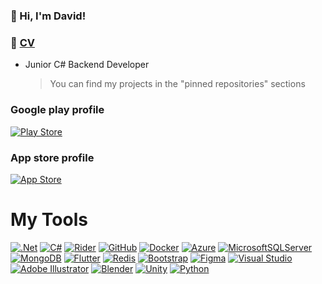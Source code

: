 #

### 👋 Hi, I'm David! 

### :page_facing_up: [CV](Docs/CV.pdf)

- Junior C# Backend Developer

  > You can find my projects in the "pinned repositories" sections
  
### Google play profile 
[![Play Store](https://img.shields.io/badge/Google_Play-414141?style=for-the-badge&logo=google-play&logoColor=white)](https://play.google.com/store/apps/developer?id=Marquess)

### App store profile
[![App Store](https://img.shields.io/badge/Soon-App_Store-0D96F6?style=for-the-badge&logo=app-store&logoColor=white)](https://www.apple.com/app-store/)

# My Tools
[![.Net](https://img.shields.io/badge/.NET-5C2D91?style=for-the-badge&logo=.net&logoColor=white)](https://dotnet.microsoft.com/en-us/)
[![C#](https://img.shields.io/badge/-C%23-%234B275F.svg?style=for-the-badge&logo=C-sharp)](https://docs.microsoft.com/en-us/dotnet/csharp/)
[![Rider](https://img.shields.io/badge/Rider-000000.svg?style=for-the-badge&logo=Rider&logoColor=white&color=black&labelColor=crimson)](https://www.jetbrains.com/rider/)
[![GitHub](https://img.shields.io/badge/github-%23121011.svg?style=for-the-badge&logo=github&logoColor=white)](https://github.com)
[![Docker](https://img.shields.io/badge/docker-%230db7ed.svg?style=for-the-badge&logo=docker&logoColor=white)](https://www.docker.com)
[![Azure](https://img.shields.io/badge/azure-%230072C6.svg?style=for-the-badge&logo=microsoftazure&logoColor=white)](https://azure.microsoft.com/)
[![MicrosoftSQLServer](https://img.shields.io/badge/Microsoft%20SQL%20Sever-CC2927?style=for-the-badge&logo=microsoft%20sql%20server&logoColor=white)](https://www.microsoft.com/en-gb/sql-server/sql-server-downloads)
[![MongoDB](https://img.shields.io/badge/MongoDB-%234ea94b.svg?style=for-the-badge&logo=mongodb&logoColor=white)](https://www.mongodb.com)
[![Flutter](https://img.shields.io/badge/Flutter-%2302569B.svg?style=for-the-badge&logo=Flutter&logoColor=white)](https://flutter.dev)
[![Redis](https://img.shields.io/badge/redis-%23DD0031.svg?style=for-the-badge&logo=redis&logoColor=white)](https://redis.io)
[![Bootstrap](https://img.shields.io/badge/bootstrap-%23563D7C.svg?style=for-the-badge&logo=bootstrap&logoColor=white)](https://getbootstrap.com)
[![Figma](https://img.shields.io/badge/figma-%23F24E1E.svg?style=for-the-badge&logo=figma&logoColor=white)](https://www.figma.com)
[![Visual Studio](https://img.shields.io/badge/VisualStudio-5C2D91.svg?style=for-the-badge&logo=visual-studio&logoColor=white)](https://visualstudio.microsoft.com/downloads/)
[![Adobe Illustrator](https://img.shields.io/badge/adobeillustrator-%23FF9A00.svg?style=for-the-badge&logo=adobeillustrator&logoColor=white)](https://www.adobe.com/products/illustrator.html)
[![Blender](https://img.shields.io/badge/blender-%23F5792A.svg?style=for-the-badge&logo=blender&logoColor=white)](https://www.blender.org)
[![Unity](https://img.shields.io/badge/-Unity3D-090909?style=for-the-badge&logo=unity)](https://unity.com)
[![Python](https://img.shields.io/badge/python-%2314354C.svg?style=for-the-badge&logo=python&logoColor=white)](https://www.python.org)
